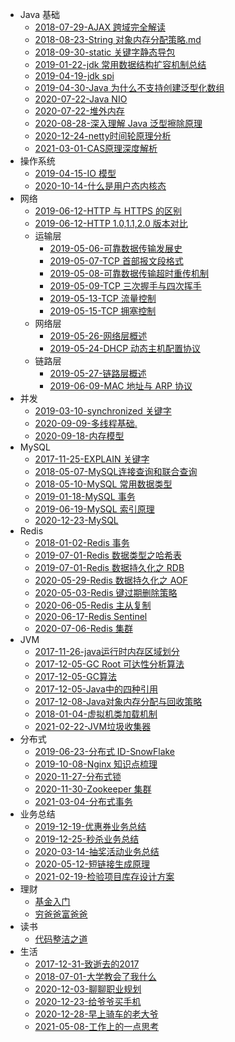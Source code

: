  - Java 基础
    - [2018-07-29-AJAX 跨域完全解读](基础/2018-07-29-AJAX%20跨域完全解读.md)
    - [2018-08-23-String 对象内存分配策略.md](基础/2018-08-23-String对象内存分配策略.md)
    - [2018-09-30-static 关键字静态导包](基础/2018-09-30-static%20静态导包.md)
    - [2019-01-22-jdk 常用数据结构扩容机制总结](基础/2019-01-22-jdk%20数据结构扩容总结.md)
    - [2019-04-19-jdk spi](基础/2019-04-19-jdk%20SPI.md)
    - [2019-04-30-Java 为什么不支持创建泛型化数组](基础/2019-04-30-泛型数组.md)
    - [2020-07-22-Java NIO](基础/2020-07-22-Java%20NIO.md)
    - [2020-07-22-堆外内存](基础/2020-07-22-堆外内存.md)
    - [2020-08-28-深入理解 Java 泛型擦除原理](基础/2020-08-28-深入理解%20Java%20泛型擦除原理.md)
    - [2020-12-24-netty时间轮原理分析](基础/2020-12-24-netty时间轮原理分析.md)
    - [2021-03-01-CAS原理深度解析](基础/2021-03-01-CAS原理深度解析.md)
 - 操作系统
    - [2019-04-15-IO 模型](操作系统/2019-04-15-IO%20模型.md)
    - [2020-10-14-什么是用户态内核态](操作系统/2020-10-14-用户态、内核态.md)
 - 网络
    - [2019-06-12-HTTP 与 HTTPS 的区别](网络/2019-06-12-HTTP%20与%20HTTPS%20的区别.md)
    - [2019-06-12-HTTP 1.0,1.1,2.0 版本对比](网络/2019-06-12-HTTP1.0,1.1,2.0%20版本对比.md)
    - 运输层
        - [2019-05-06-可靠数据传输发展史](网络/2019-05-06-运输层-可靠数据传输的发展.md)
        - [2019-05-07-TCP 首部报文段格式](网络/2019-05-07-运输层-TCP%20首部报文段.md)
        - [2019-05-08-可靠数据传输超时重传机制](网络/2019-05-08-运输层-超时重传机制.md)
        - [2019-05-09-TCP 三次握手与四次挥手](网络/2019-05-09-运输层-TCP%20三次握手与四次挥手.md)
        - [2019-05-13-TCP 流量控制](网络/2019-05-13-运输层-TCP%20流量控制.md)
        - [2019-05-15-TCP 拥塞控制](网络/2019-05-15-运输层-TCP%20拥塞控制.md)
    - 网络层
        - [2019-05-26-网络层概述](网络/2019-05-26-网络层-网络层概述.md)
        - [2019-05-24-DHCP 动态主机配置协议](网络/2019-05-24-网络层-DHCP.md)
    - 链路层
        - [2019-05-27-链路层概述](网络/2019-05-27-链路层-链路层概述.md)
        - [2019-06-09-MAC 地址与 ARP 协议](网络/2019-06-09-链路层-MAC%20地址与%20ARP%20协议.md)
 - 并发
    - [2019-03-10-synchronized 关键字](并发/2019-03-10-synchronized.md)
    - [2020-09-09-多线程基础.](并发/2020-09-09-多线程基础.md)
    - [2020-09-18-内存模型](并发/2020-09-18-内存模型.md)
 - MySQL
    - [2017-11-25-EXPLAIN 关键字](mysql/2017-11-25-EXPLAIN%20关键字.md)
    - [2018-05-07-MySQL连接查询和联合查询](mysql/2018-05-07-MySQL连接查询和联合查询.md)
    - [2018-05-10-MySQL 常用数据类型](mysql/2018-05-10-MySQL%20常用数据类型.md)
    - [2019-01-18-MySQL 事务](mysql/2019-01-18-事务.md)
    - [2019-06-19-MySQL 索引原理](mysql/2019-06-19-索引原理分析.md)
    - [2020-12-23-MySQL](mysql/2020-12-23-MySQL.md)
 - Redis
    - [2018-01-02-Redis 事务](redis/2018-01-02-Redis事务.md)
    - [2019-07-01-Redis 数据类型之哈希表](redis/2019-07-01-Redis数据结构之哈希表.md)
    - [2019-07-01-Redis 数据持久化之 RDB](redis/2019-07-01-RedisRDB持久化.md)
    - [2020-05-29-Redis 数据持久化之 AOF](redis/2020-05-29-RedisAOF持久化.md)
    - [2020-05-03-Redis 键过期删除策略](redis/2020-05-03-Redis键过期删除策略.md)
    - [2020-06-05-Redis 主从复制](redis/2020-06-05-主从复制.md)
    - [2020-06-17-Redis Sentinel](redis/2020-06-17-Redis%20Sentinel.md)
    - [2020-07-06-Redis 集群](redis/2020-07-06-Redis%20集群.md)
 - JVM
    - [2017-11-26-java运行时内存区域划分](JVM/2017-11-26.java%20运行时内存区域划分.md)
    - [2017-12-05-GC Root 可达性分析算法](JVM/2017-12-05.GC%20Root%20算法.md)
    - [2017-12-05-GC算法](JVM/2017-12-05.GC%20算法.md)
    - [2017-12-05-Java中的四种引用](JVM/2017-12-05.Java%20中的四种引用.md)
    - [2017-12-08-Java对象内存分配与回收策略](JVM/2017-12-08.Java%20对象内存分配与回收策略.md)
    - [2018-01-04-虚拟机类加载机制](JVM/2018-01-04.虚拟机类加载机制.md)
    - [2021-02-22-JVM垃圾收集器](JVM/2021-02-22.JVM垃圾收集器.md)
 - 分布式
    - [2019-06-23-分布式 ID-SnowFlake](分布式/2019-06-23-分布式%20ID.md)
    - [2019-10-08-Nginx 知识点梳理](分布式/2019-10-08-Nginx%20知识点梳理.md)
    - [2020-11-27-分布式锁](分布式/2020-11-27-分布式锁.md)
    - [2020-11-30-Zookeeper 集群](分布式/2020-11-30-zk集群.md)
    - [2021-03-04-分布式事务](分布式/2021-03-04-分布式事务.md)
 - 业务总结
    - [2019-12-19-优惠券业务总结](业务总结/2019-12-19-优惠券业务总结.md)
    - [2019-12-25-秒杀业务总结](业务总结/2019-12-25-秒杀业务总结.md)
    - [2020-03-14-抽奖活动业务总结](业务总结/2020-03-14-抽奖活动业务总结.md)
    - [2020-05-12-短链接生成原理](业务总结/2020-05-12-短链接生成原理.md)
    - [2021-02-19-检验项目库存设计方案](业务总结/2021-02-19-检验项目库存设计方案.md)
 - 理财
    - [基金入门](理财/基金笔记.md)
    - [穷爸爸富爸爸](理财/穷爸爸富爸爸.md)
 - 读书
    - [代码整洁之道](读书/2021-05-26-clean-code.md)
 - 生活
    - [2017-12-31-致逝去的2017](life/2017-12-31-致逝去的2017.md)
    - [2018-07-01-大学教会了我什么](life/2018-07-01-大学教会了我什么.md)
    - [2020-12-03-聊聊职业规划](life/2020-12-03-聊聊职业规划.md)
    - [2020-12-23-给爷爷买手机](life/2020-12-23-给爷爷买手机.md)
    - [2020-12-28-早上骑车的老大爷](life/2020-12-28-早上骑车的老大爷.md)
    - [2021-05-08-工作上的一点思考](life/2021-05-08-工作上的一点思考.md)